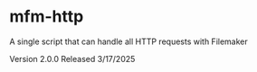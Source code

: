 # mfm-http

A single script that can handle all HTTP requests with Filemaker

Version 2.0.0
Released 3/17/2025

